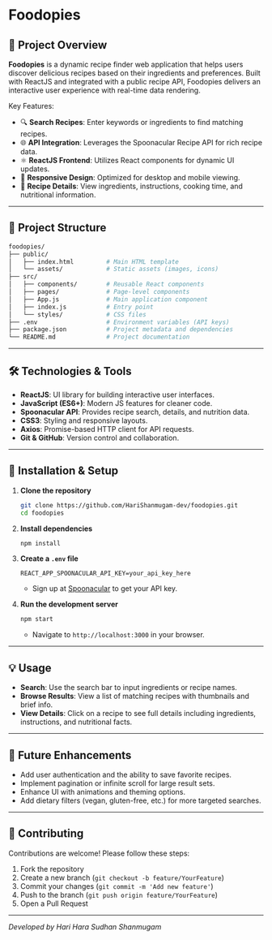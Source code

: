 # Foodopies

## 🚀 Project Overview

**Foodopies** is a dynamic recipe finder web application that helps users discover delicious recipes based on their ingredients and preferences. Built with ReactJS and integrated with a public recipe API, Foodopies delivers an interactive user experience with real-time data rendering.

Key Features:

- 🔍 **Search Recipes**: Enter keywords or ingredients to find matching recipes.
- 🌐 **API Integration**: Leverages the Spoonacular Recipe API for rich recipe data.
- ⚛️ **ReactJS Frontend**: Utilizes React components for dynamic UI updates.
- 📱 **Responsive Design**: Optimized for desktop and mobile viewing.
- 📝 **Recipe Details**: View ingredients, instructions, cooking time, and nutritional information.

---

## 📂 Project Structure

```bash
foodopies/
├── public/
│   ├── index.html         # Main HTML template
│   └── assets/            # Static assets (images, icons)
├── src/
│   ├── components/        # Reusable React components
│   ├── pages/             # Page-level components
│   ├── App.js             # Main application component
│   ├── index.js           # Entry point
│   └── styles/            # CSS files
├── .env                   # Environment variables (API keys)
├── package.json           # Project metadata and dependencies
└── README.md              # Project documentation
```

---

## 🛠️ Technologies & Tools

- **ReactJS**: UI library for building interactive user interfaces.
- **JavaScript (ES6+)**: Modern JS features for cleaner code.
- **Spoonacular API**: Provides recipe search, details, and nutrition data.
- **CSS3**: Styling and responsive layouts.
- **Axios**: Promise-based HTTP client for API requests.
- **Git & GitHub**: Version control and collaboration.

---

## 🔧 Installation & Setup

1. **Clone the repository**
   ```bash
   git clone https://github.com/HariShanmugam-dev/foodopies.git
   cd foodopies
   ```

2. **Install dependencies**
   ```bash
   npm install
   ```

3. **Create a `.env` file**
   ```env
   REACT_APP_SPOONACULAR_API_KEY=your_api_key_here
   ```
   - Sign up at [Spoonacular](https://spoonacular.com/food-api) to get your API key.

4. **Run the development server**
   ```bash
   npm start
   ```
   - Navigate to `http://localhost:3000` in your browser.

---

## 💡 Usage

- **Search**: Use the search bar to input ingredients or recipe names.
- **Browse Results**: View a list of matching recipes with thumbnails and brief info.
- **View Details**: Click on a recipe to see full details including ingredients, instructions, and nutritional facts.

---

## 🚀 Future Enhancements

- Add user authentication and the ability to save favorite recipes.
- Implement pagination or infinite scroll for large result sets.
- Enhance UI with animations and theming options.
- Add dietary filters (vegan, gluten-free, etc.) for more targeted searches.

---

## 🤝 Contributing

Contributions are welcome! Please follow these steps:
1. Fork the repository
2. Create a new branch (`git checkout -b feature/YourFeature`)
3. Commit your changes (`git commit -m 'Add new feature'`)
4. Push to the branch (`git push origin feature/YourFeature`)
5. Open a Pull Request

---

*Developed by Hari Hara Sudhan Shanmugam*

